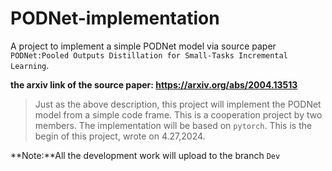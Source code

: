 # PODNet-implementation
A project to implement a simple PODNet model via source paper `PODNet:Pooled Outputs Distillation for Small-Tasks Incremental Learning`.

**the arxiv link of the source paper: https://arxiv.org/abs/2004.13513**

> Just as the above description, this project will implement the PODNet model from a simple code frame. 
> This is a cooperation project by two members.
> The implementation will be based on `pytorch`. 
> This is the begin of this project, wrote on 4.27,2024.


**Note:**All the development work will upload to the branch `Dev`



